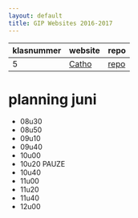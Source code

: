 ```yaml
---
layout: default
title: GIP Websites 2016-2017
---
```


| klasnummer | website | repo |
|---|---|---|
| 5 | [Catho]() | [repo]() |


# planning juni

- 08u30 
- 08u50
- 09u10
- 09u40
- 10u00
- 10u20 PAUZE
- 10u40
- 11u00
- 11u20
- 11u40
- 12u00
